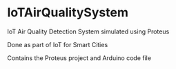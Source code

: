 # IoTAirQualitySystem
IoT Air Quality Detection System simulated using Proteus

Done as part of IoT for Smart Cities

Contains the Proteus project and Arduino code file
